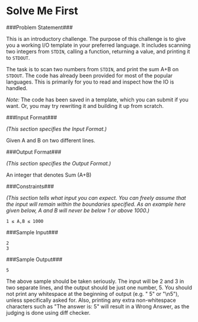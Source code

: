 Solve Me First
===================

###Problem Statement###

This is an introductory challenge. The purpose of this challenge is to give you a working I/O template in your preferred language. It includes scanning two integers from `STDIN`, calling a function, returning a value, and printing it to `STDOUT`.

The task is to scan two numbers from `STDIN`, and print the sum A+B on `STDOUT`. The code has already been provided for most of the popular languages. This is primarily for you to read and inspect how the IO is handled.

*Note:* The code has been saved in a template, which you can submit if you want. Or, you may try rewriting it and building it up from scratch.

###Input Format###

_(This section specifies the Input Format.)_

Given A and B on two different lines.

###Output Format###

_(This section specifies the Output Format.)_

An integer that denotes Sum (A+B)

###Constraints###

_(This section tells what input you can expect. You can freely assume that the input will remain within the boundaries specified. As an example here given below, A and B will never be below 1 or above 1000.)_

```
1 ≤ A,B ≤ 1000
```

###Sample Input###

```
2
3
```

###Sample Output###

```
5
```

The above sample should be taken seriously. The input will be 2 and 3 in two separate lines, and the output should be just one number, 5. You should not print any whitespace at the beginning of output (e.g. " 5" or "\n5"), unless specifically asked for. Also, printing any extra non-whitespace characters such as "The answer is: 5" will result in a Wrong Answer, as the judging is done using diff checker.